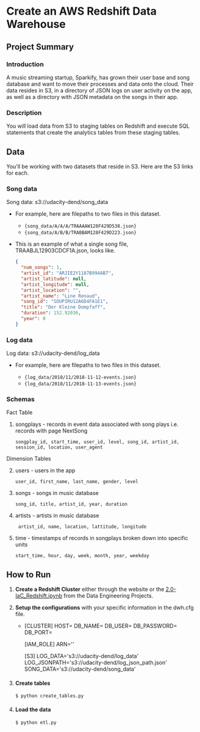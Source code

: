 # Create an AWS Redshift Data Warehouse

## Project Summary

### Introduction

A music streaming startup, Sparkify, has grown their user base and song database and want to move their processes and data onto the cloud. Their data resides in S3, in a directory of JSON logs on user activity on the app, as well as a directory with JSON metadata on the songs in their app.

### Description

You will load data from S3 to staging tables on Redshift and execute SQL statements that create the analytics tables from these staging tables.

## Data

You'll be working with two datasets that reside in S3. Here are the S3 links for each.

### Song data

Song data: s3://udacity-dend/song_data

- For example, here are filepaths to two files in this dataset.

  - `{song_data/A/A/A/TRAAAAW128F429D538.json}`
  - `{song_data/A/B/B/TRABBAM128F429D223.json}`

- This is an example of what a single song file, TRAABJL12903CDCF1A.json, looks like.
  ```json
  {
  	"num_songs": 1,
  	"artist_id": "ARJIE2Y1187B994AB7",
  	"artist_latitude": null,
  	"artist_longitude": null,
  	"artist_location": "",
  	"artist_name": "Line Renaud",
  	"song_id": "SOUPIRU12A6D4FA1E1",
  	"title": "Der Kleine Dompfaff",
  	"duration": 152.92036,
  	"year": 0
  }
  ```

### Log data

Log data: s3://udacity-dend/log_data

- For example, here are filepaths to two files in this dataset.

  - `{log_data/2018/11/2018-11-12-events.json}`
  - `{log_data/2018/11/2018-11-13-events.json}`

### Schemas

Fact Table

1. songplays - records in event data associated with song plays i.e. records with page NextSong

   `songplay_id, start_time, user_id, level, song_id, artist_id, session_id, location, user_agent`

Dimension Tables

2. users - users in the app

   `user_id, first_name, last_name, gender, level `

3. songs - songs in music database

   `song_id, title, artist_id, year, duration`

4. artists - artists in music database

   ` artist_id, name, location, lattitude, longitude`

5. time - timestamps of records in songplays broken down into specific units

   `start_time, hour, day, week, month, year, weekday`

## How to Run

1. **Create a Redshift Cluster** either through the website or the [2.0-IaC_Redshift.ipynb](../2.0-IaC_Redshift.ipynb) from the Data Engineering Projects.

1. **Setup the configurations** with your specific information in the dwh.cfg file.

   - [CLUSTER]
     HOST=
     DB_NAME=
     DB_USER=
     DB_PASSWORD=
     DB_PORT=

     [IAM_ROLE]
     ARN=''

     [S3]
     LOG_DATA='s3://udacity-dend/log_data'
     LOG_JSONPATH='s3://udacity-dend/log_json_path.json'
     SONG_DATA='s3://udacity-dend/song_data'

1. #### Create tables

   `$ python create_tables.py `

1. #### Load the data
   `$ python etl.py`
